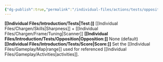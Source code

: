 ```yaml
---
{"dg-publish":true,"permalink":"/individual-files/actions/tests/opposition-tests/observe/"}
---
```


**[[Individual Files/Introduction/Tests\|Test:]]** [[Individual Files/Chargen/Skills\|Sharpness]] + [[Individual Files/Chargen/Frame/Tuning\|Scanner]]
**[[Individual Files/Introduction/Tests/Opposition\|Opposition:]]** None (default)
**[[Individual Files/Introduction/Tests/Score\|Score:]]** Set the [[Individual Files/Gameplay/Map\|range]] used for referenced [[Individual Files/Gameplay/Activities\|activities]].